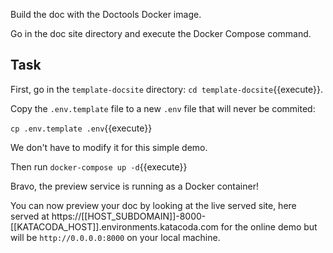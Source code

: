 Build the doc with the Doctools Docker image.

Go in the doc site directory and execute the Docker Compose command.

## Task

First, go in the `template-docsite` directory: `cd template-docsite`{{execute}}.

Copy the `.env.template` file to a new `.env` file that will never be commited:

`cp .env.template .env`{{execute}}

We don't have to modify it for this simple demo.

Then run `docker-compose up -d`{{execute}}

Bravo, the preview service is running as a Docker container!

You can now preview your doc by looking at the live served site, here served at https://[[HOST_SUBDOMAIN]]-8000-[[KATACODA_HOST]].environments.katacoda.com for the online demo but will be `http://0.0.0.0:8000` on your local machine.
